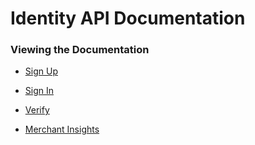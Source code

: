 # Identity API Documentation

### Viewing the Documentation

- [Sign Up](https://capitalonedevexchangehackathon.github.io/Identity-API-Documentation/signup/)

- [Sign In](https://capitalonedevexchangehackathon.github.io/Identity-API-Documentation/signin/)

- [Verify](https://capitalonedevexchangehackathon.github.io/Identity-API-Documentation/verify/)

- [Merchant Insights](https://capitalonedevexchangehackathon.github.io/Identity-API-Documentation/merchant-insights/)
